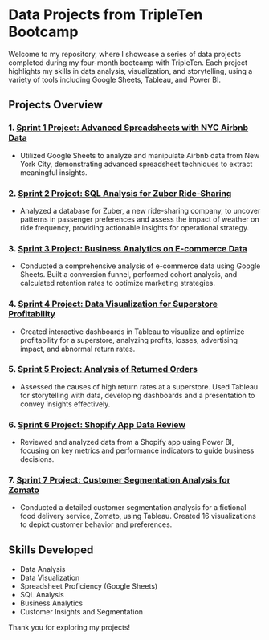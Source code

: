 # Data Projects from TripleTen Bootcamp

Welcome to my repository, where I showcase a series of data projects completed during my four-month bootcamp with TripleTen. Each project highlights my skills in data analysis, visualization, and storytelling, using a variety of tools including Google Sheets, Tableau, and Power BI.

## Projects Overview

### 1. [Sprint 1 Project: Advanced Spreadsheets with NYC Airbnb Data](https://docs.google.com/spreadsheets/d/1RW7gv8VnuC4BtNW5zykD02s2AfKaViL2aPCguBPNVIc/edit?usp=sharing)
- Utilized Google Sheets to analyze and manipulate Airbnb data from New York City, demonstrating advanced spreadsheet techniques to extract meaningful insights.

### 2. [Sprint 2 Project: SQL Analysis for Zuber Ride-Sharing](link-to-your-sprint2-project)
- Analyzed a database for Zuber, a new ride-sharing company, to uncover patterns in passenger preferences and assess the impact of weather on ride frequency, providing actionable insights for operational strategy.

### 3. [Sprint 3 Project: Business Analytics on E-commerce Data](link-to-your-sprint3-project)
- Conducted a comprehensive analysis of e-commerce data using Google Sheets. Built a conversion funnel, performed cohort analysis, and calculated retention rates to optimize marketing strategies.

### 4. [Sprint 4 Project: Data Visualization for Superstore Profitability](link-to-your-sprint4-project)
- Created interactive dashboards in Tableau to visualize and optimize profitability for a superstore, analyzing profits, losses, advertising impact, and abnormal return rates.

### 5. [Sprint 5 Project: Analysis of Returned Orders](link-to-your-sprint5-project)
- Assessed the causes of high return rates at a superstore. Used Tableau for storytelling with data, developing dashboards and a presentation to convey insights effectively.

### 6. [Sprint 6 Project: Shopify App Data Review](link-to-your-sprint6-project)
- Reviewed and analyzed data from a Shopify app using Power BI, focusing on key metrics and performance indicators to guide business decisions.

### 7. [Sprint 7 Project: Customer Segmentation Analysis for Zomato](link-to-your-sprint7-project)
- Conducted a detailed customer segmentation analysis for a fictional food delivery service, Zomato, using Tableau. Created 16 visualizations to depict customer behavior and preferences.

## Skills Developed
- Data Analysis
- Data Visualization
- Spreadsheet Proficiency (Google Sheets)
- SQL Analysis
- Business Analytics
- Customer Insights and Segmentation


Thank you for exploring my projects!
